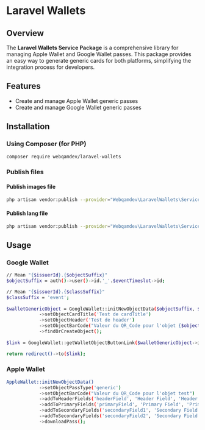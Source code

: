 # Laravel Wallets

## Overview

The **Laravel Wallets Service Package** is a comprehensive library for managing Apple Wallet and Google Wallet passes. This package provides an easy way to generate generic cards for both platforms, simplifying the integration process for developers.

## Features

- Create and manage Apple Wallet generic passes
- Create and manage Google Wallet generic passes

## Installation

### Using Composer (for PHP)

```bash
composer require webqamdev/laravel-wallets
```

### Publish files

#### Publish images file

```bash
php artisan vendor:publish --provider="Webqamdev\LaravelWallets\ServiceProvider" --tag="images"
```

#### Publish lang file

```bash
php artisan vendor:publish --provider="Webqamdev\LaravelWallets\ServiceProvider" --tag="lang"
```

## Usage

### Google Wallet

```bash
// Mean "{$issuerId}.{$objectSuffix}"
$objectSuffix = auth()->user()->id.'_'.$eventTimeslot->id;

// Mean "{$issuerId}.{$classSuffix}"
$classSuffix = 'event';
        
$walletGenericObject = GoogleWallet::initNewObjectData($objectSuffix, $classSuffix)
            ->setObjectCardTitle('Test de cardTitle')
            ->setObjectHeader('Test de header')
            ->setObjectBarCode("Valeur du QR_Code pour l'objet {$objectSuffix}")
            ->findOrCreateObject();
            
$link = GoogleWallet::getWalletObjectButtonLink($walletGenericObject->id, $walletGenericObject->classId);

return redirect()->to($link);
```

### Apple Wallet

```bash
AppleWallet::initNewObjectData()
            ->setObjectPassType('generic')
            ->setObjectBarCode("Valeur du QR_Code pour l'objet test")
            ->addToHeaderFields('headerField', 'Header Field', 'Header Field Value')
            ->addToPrimaryFields('primaryField', 'Primary Field', 'Primary Field Value')
            ->addToSecondaryFields('secondaryField1', 'Secondary Field 1', 'Secondary Field Value 1')
            ->addToSecondaryFields('secondaryField2', 'Secondary Field 2', 'Secondary Field Value 2')
            ->downloadPass();
```
